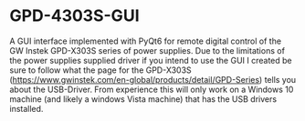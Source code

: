 # GPD-4303S-GUI
A GUI interface implemented with PyQt6 for remote digital control of the GW Instek GPD-X303S series of power supplies. Due to the limitations of the power supplies supplied driver if you intend to use the GUI I created be sure to follow what the page for the GPD-X303S (https://www.gwinstek.com/en-global/products/detail/GPD-Series) tells you about the USB-Driver. From experience this will only work on a Windows 10 machine (and likely a windows Vista machine) that has the USB drivers installed.
